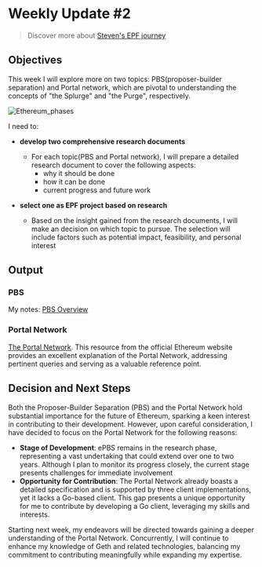 # Weekly Update #2

> Discover more about [Steven's EPF journey](https://hackmd.io/@qz8qnEAKSzCXkPyX1NRrAg)

## Objectives

This week I will explore more on two topics: PBS(proposer-builder separation) 
and Portal network, which are pivotal to understanding the concepts of "the Splurge" and "the Purge", respectively.

![Ethereum_phases](https://hackmd.io/_uploads/Byq5uOlxC.jpg)

I need to:
- **develop two comprehensive research documents**
    - For each topic(PBS and Portal network), I will prepare a detailed research document to cover the following aspects:
        - why it should be done
        - how it can be done
        - current progress and future work

- **select one as EPF project based on research**
    - Based on the insight gained from the research documents, I will make an decision on which topic to pursue. The selection will include factors such as potential impact, feasibility, and personal interest



## Output
### PBS
My notes: [PBS Overview](/notes//steven_notes/PBS.md) 

### Portal Network
[The Portal Network](https://ethereum.org/en/developers/docs/networking-layer/portal-network/). This resource from the official Ethereum website provides an excellent explanation of the Portal Network, addressing pertinent queries and serving as a valuable reference point.

## Decision and Next Steps
Both the Proposer-Builder Separation (PBS) and the Portal Network hold substantial importance for the future of Ethereum, sparking a keen interest in contributing to their development. However, upon careful consideration, I have decided to focus on the Portal Network for the following reasons:
- **Stage of Development**: ePBS remains in the research phase, representing a vast undertaking that could extend over one to two years. Although I plan to monitor its progress closely, the current stage presents challenges for immediate involvement
- **Opportunity for Contribution**: The Portal Network already boasts a detailed specification and is supported by three client implementations, yet it lacks a Go-based client. This gap presents a unique opportunity for me to contribute by developing a Go client, leveraging my skills and interests.

Starting next week, my endeavors will be directed towards gaining a deeper understanding of the Portal Network. Concurrently, I will continue to enhance my knowledge of Geth and related technologies, balancing my commitment to contributing meaningfully while expanding my expertise.

